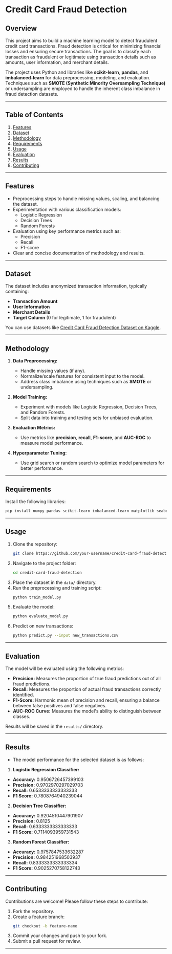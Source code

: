 # Credit Card Fraud Detection

## Overview
This project aims to build a machine learning model to detect fraudulent credit card transactions. Fraud detection is critical for minimizing financial losses and ensuring secure transactions. The goal is to classify each transaction as fraudulent or legitimate using transaction details such as amounts, user information, and merchant details.

The project uses Python and libraries like **scikit-learn**, **pandas**, and **imbalanced-learn** for data preprocessing, modeling, and evaluation. Techniques such as **SMOTE (Synthetic Minority Oversampling Technique)** or undersampling are employed to handle the inherent class imbalance in fraud detection datasets.

---

## Table of Contents
1. [Features](#features)
2. [Dataset](#dataset)
3. [Methodology](#methodology)
4. [Requirements](#requirements)
5. [Usage](#usage)
6. [Evaluation](#evaluation)
7. [Results](#results)
8. [Contributing](#contributing)

---

## Features
- Preprocessing steps to handle missing values, scaling, and balancing the dataset.
- Experimentation with various classification models:
  - Logistic Regression
  - Decision Trees
  - Random Forests
- Evaluation using key performance metrics such as:
  - Precision
  - Recall
  - F1-score
- Clear and concise documentation of methodology and results.

---

## Dataset
The dataset includes anonymized transaction information, typically containing:
- **Transaction Amount**
- **User Information**
- **Merchant Details**
- **Target Column** (0 for legitimate, 1 for fraudulent)

You can use datasets like [Credit Card Fraud Detection Dataset on Kaggle](https://www.kaggle.com/datasets/kartik2112/fraud-detection).

---

## Methodology
1. **Data Preprocessing:**
   - Handle missing values (if any).
   - Normalize/scale features for consistent input to the model.
   - Address class imbalance using techniques such as **SMOTE** or undersampling.

2. **Model Training:**
   - Experiment with models like Logistic Regression, Decision Trees, and Random Forests.
   - Split data into training and testing sets for unbiased evaluation.

3. **Evaluation Metrics:**
   - Use metrics like **precision**, **recall**, **F1-score**, and **AUC-ROC** to measure model performance.

4. **Hyperparameter Tuning:**
   - Use grid search or random search to optimize model parameters for better performance.

---

## Requirements
Install the following libraries:
```bash
pip install numpy pandas scikit-learn imbalanced-learn matplotlib seaborn
```

---

## Usage
1. Clone the repository:
   ```bash
   git clone https://github.com/your-username/credit-card-fraud-detection.git
   ```
2. Navigate to the project folder:
   ```bash
   cd credit-card-fraud-detection
   ```
3. Place the dataset in the `data/` directory.
4. Run the preprocessing and training script:
   ```bash
   python train_model.py
   ```
5. Evaluate the model:
   ```bash
   python evaluate_model.py
   ```
6. Predict on new transactions:
   ```bash
   python predict.py --input new_transactions.csv
   ```

---

## Evaluation
The model will be evaluated using the following metrics:
- **Precision:** Measures the proportion of true fraud predictions out of all fraud predictions.
- **Recall:** Measures the proportion of actual fraud transactions correctly identified.
- **F1-Score:** Harmonic mean of precision and recall, ensuring a balance between false positives and false negatives.
- **AUC-ROC Curve:** Measures the model's ability to distinguish between classes.

Results will be saved in the `results/` directory.

---

## Results
- The model performance for the selected dataset is as follows:
1. **Logistic Regression Classifier:**
- **Accuracy:** 0.9506726457399103
- **Precision:** 0.9702970297029703
- **Recall:** 0.6533333333333333
- **F1 Score:** 0.7808764940239044

2. **Decision Tree Classifier:**
- **Accuracy:** 0.9204510447901907
- **Precision:** 0.8125
- **Recall:** 0.6333333333333333
- **F1 Score:** 0.7114093959731543

3. **Random Forest Classifier:**
- **Accuracy:** 0.9757847533632287
- **Precision:** 0.984251968503937
- **Recall:** 0.8333333333333334
- **F1 Score:** 0.9025270758122743
---

## Contributing
Contributions are welcome! Please follow these steps to contribute:
1. Fork the repository.
2. Create a feature branch:
   ```bash
   git checkout -b feature-name
   ```
3. Commit your changes and push to your fork.
4. Submit a pull request for review.

---
